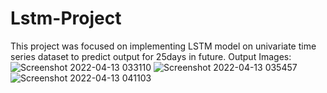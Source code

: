 # Lstm-Project
This project was focused on implementing LSTM model on univariate time series dataset to predict output for 25days in future.
Output Images:
![Screenshot 2022-04-13 033110](https://user-images.githubusercontent.com/96240947/163068291-3cd19a46-61cf-4b17-8164-c65bf372b3e2.png)
![Screenshot 2022-04-13 035457](https://user-images.githubusercontent.com/96240947/163068304-2c7526c8-3e28-4ba5-8e72-6c3ad5d182cf.png)
![Screenshot 2022-04-13 041103](https://user-images.githubusercontent.com/96240947/163068309-e0ae0a47-c00e-4fcd-902e-0341d810c186.png)
